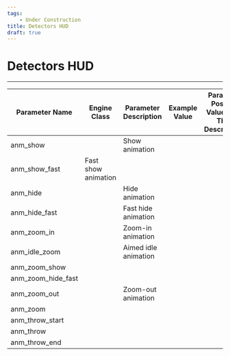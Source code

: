 ```yaml
---
tags:
    - Under Construction
title: Detectors HUD
draft: true
---
```


# Detectors HUD

___

| Parameter Name | Engine Class | Parameter Description | Example Value | Parameter Possible Values And Their Descriptions |
|---|---|---|---|---|
| anm_show |  | Show animation |  |  |
| anm_show_fast | Fast show animation |  |  |  |
| anm_hide |  | Hide animation |  |  |
| anm_hide_fast |  | Fast hide animation |  |  |
| anm_zoom_in |  | Zoom-in animation |  |  |
| anm_idle_zoom |  | Aimed idle animation |  |  |
| anm_zoom_show |  |  |  |  |
| anm_zoom_hide_fast |  |  |  |  |
| anm_zoom_out |  | Zoom-out animation |  |  |
| anm_zoom |  |  |  |  |
| anm_throw_start |  |  |  |  |
| anm_throw |  |  |  |  |
| anm_throw_end |  |  |  |  |
